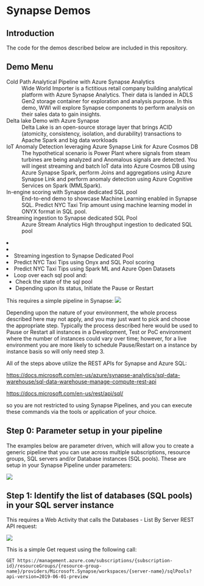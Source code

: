 # Synapse Demos

## Introduction

The code for the demos described below are included in this repository.

<h2>Demo Menu</h2>

<dl>
  <dt>
    Cold Path Analytical Pipeline with Azure Synapse Analytics
  </dt>
  <dd>
    Wide World Importer is a fictitious retail company building analytical platform with Azure Synapse Analytics. Their data is landed in ADLS Gen2 storage container for exploration and analysis purpose. In this demo, WWI will explore Synapse components to perform analysis on their sales data to gain insights.
  </dd>
  <dt>
    Delta lake Demo with Azure Synapse
  </dt>
  <dd>
    Delta Lake is an open-source storage layer that brings ACID (atomicity, consistency, isolation, and durability) transactions to Apache Spark and big data workloads
  </dd>
  <dt>
    IoT Anomaly Detection leveraging Azure Synapse Link for Azure Cosmos DB
  </dt>
  <dd>
    The hypothetical scenario is Power Plant where signals from steam turbines are being analyzed and Anomalous signals are detected. You will ingest streaming and batch IoT data into Azure Cosmos DB using Azure Synapse Spark, perform Joins and aggregations using Azure Synapse Link and perform anomaly detection using Azure Cognitive Services on Spark (MMLSpark).
  </dd>
   <dt>
     In-engine scoring with Synapse dedicated SQL pool
  </dt>
  <dd>
    End-to-end demo to showcase Machine Learning enabled in Synapse SQL. Predict NYC Taxi Trip amount using machine learning model in ONYX format in SQL pool.
  </dd>
   <dt>
     Streaming ingestion to Synapse dedicated SQL Pool
  </dt>
  <dd>
    Azure Stream Analytics High throughput ingestion to dedicated SQL pool
  </dd>
  </dl>



<li></li>
<li></li>
<li>Streaming ingestion to Synapse Dedicated Pool</li>
<li>Predict NYC Taxi Tips using Onyx and SQL Pool scoring</li>
<li>Predict NYC Taxi Tips using Spark ML and Azure Open Datasets</li>
<li>Loop over each sql pool and:
 <ul>
  <li>Check the state of the sql pool</li>
  <li>Depending upon its status, Initiate the Pause or Restart</li>
 </ul>
</li>
</ol>
 
This requires a simple pipeline in Synapse:
![](images/simplepipeline.jpg)

Depending upon the nature of your environment, the whole process described here may not apply, and you may just want to pick and choose the appropriate step. Typically the process described here would be used to Pause or Restart all instances in a Development, Test or PoC environment where the number of instances could vary over time; however, for a live environment you are more likely to schedule Pause/Restart on a instance by instance basis so will only need step 3.

All of the steps above utilize the REST APIs for Synapse and Azure SQL:

 https://docs.microsoft.com/en-us/azure/synapse-analytics/sql-data-warehouse/sql-data-warehouse-manage-compute-rest-api
 
 https://docs.microsoft.com/en-us/rest/api/sql/

so you are not restricted to using Synapse Pipelines, and you can execute these commands via the tools or application of your choice.

## Step 0: Parameter setup in your pipeline
The examples below are parameter driven, which will allow you to create a generic pipeline that you can use across multiple subscriptions, resource groups, SQL servers and/or Database instances (SQL pools). These are setup in your Synapse Pipeline under parameters:

![](images/PipelineParameters.jpg)

## Step 1: Identify the list of databases (SQL pools) in your SQL server instance
This requires a Web Activity that calls the Databases - List By Server REST API request:

![](images/WebActivityListSQLPools.jpg)
 
This is a simple Get request using the following call:

<pre><code>GET https://management.azure.com/subscriptions/{subscription-id}/resourceGroups/{resource-group-name}/providers/Microsoft.Synapse/workspaces/{server-name}/sqlPools?api-version=2019-06-01-preview
</code></pre>
